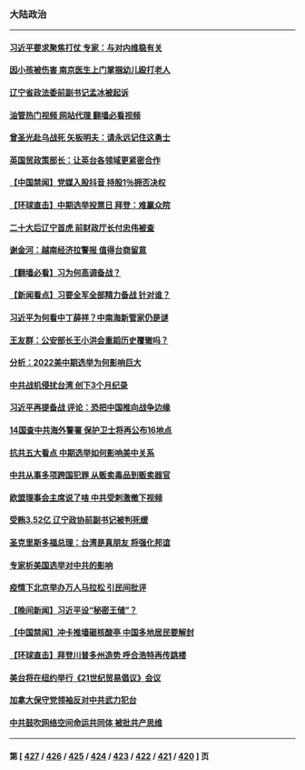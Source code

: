 ### 大陆政治
---
#### [习近平要求聚焦打仗 专家：与对内维稳有关](../../pages/ncid277/n13862516.md?11092045) 
#### [因小孩被伤害 南京医生上门掌掴幼儿殴打老人](../../pages/ncid277/n13862582.md?11092045) 
#### [辽宁省政法委前副书记孟冰被起诉](../../pages/ncid277/n13862524.md?11092045) 
#### [油管热门视频 网站代理 翻墙必看视频](http://150.230.27.170:81/youtube.html?11092045)
#### [曾圣光赴乌战死 矢板明夫：请永远记住这勇士](../../pages/ncid277/n13862293.md?11092045) 
#### [英国贸政策部长：让英台各领域更紧密合作](../../pages/ncid277/n13862512.md?11092045) 
#### [【中国禁闻】党媒入股抖音 持股1％拥否决权](../../pages/ncid277/n13862082.md?11092045) 
#### [【环球直击】中期选举投票日 拜登：难赢众院](../../pages/ncid277/n13862080.md?11092045) 
#### [二十大后辽宁首虎 前财政厅长付忠伟被查](../../pages/ncid277/n13862513.md?11092045) 
#### [谢金河：越南经济拉警报 值得台商留意](../../pages/ncid277/n13862268.md?11092045) 
#### [【翻墙必看】习为何高调备战？](../../pages/ncid277/n13862182.md?11092045) 
#### [【新闻看点】习要全军全部精力备战 针对谁？](../../pages/ncid277/n13862090.md?11092045) 
#### [习近平为何看中丁薛祥？中南海新管家仍是谜](../../pages/ncid277/n13862096.md?11092045) 
#### [王友群：公安部长王小洪会重蹈历史覆辙吗？](../../pages/ncid277/n13861355.md?11092045) 
#### [分析：2022美中期选举为何影响巨大](../../pages/ncid277/n13862069.md?11092045) 
#### [中共战机侵扰台湾 创下3个月纪录](../../pages/ncid277/n13862095.md?11092045) 
#### [习近平再提备战 评论：恐把中国推向战争边缘](../../pages/ncid277/n13862026.md?11092045) 
#### [14国查中共海外警署 保护卫士将再公布16地点](../../pages/ncid277/n13861978.md?11092045) 
#### [抗共五大看点 中期选举如何影响美中关系](../../pages/ncid277/n13861988.md?11092045) 
#### [中共从事多项跨国犯罪 从贩卖毒品到贩卖器官](../../pages/ncid277/n13860875.md?11092045) 
#### [欧盟理事会主席说了啥 中共受刺激撤下视频](../../pages/ncid277/n13861941.md?11092045) 
#### [受贿3.52亿 辽宁政协前副书记被判死缓](../../pages/ncid277/n13861831.md?11092045) 
#### [圣克里斯多福总理：台湾是真朋友 将强化邦谊](../../pages/ncid277/n13861562.md?11092045) 
#### [专家析美国选举对中共的影响](../../pages/ncid277/n13861883.md?11092045) 
#### [疫情下北京举办万人马拉松 引民间批评](../../pages/ncid277/n13861768.md?11092045) 
#### [【晚间新闻】习近平设“秘密王储”？](../../pages/ncid277/n13861780.md?11092045) 
#### [【中国禁闻】冲卡推墙砸核酸亭 中国多地居民要解封](../../pages/ncid277/n13861368.md?11092045) 
#### [【环球直击】拜登川普多州造势 呼合浩特再传跳楼](../../pages/ncid277/n13861367.md?11092045) 
#### [美台将在纽约举行《21世纪贸易倡议》会议](../../pages/ncid277/n13861639.md?11092045) 
#### [加拿大保守党领袖反对中共武力犯台](../../pages/ncid277/n13861611.md?11092045) 
#### [中共鼓吹网络空间命运共同体 被批共产思维](../../pages/ncid277/n13861578.md?11092045) 

---
#### 第 [ [427](./427.md?11092045) / [426](./426.md?11092045) / [425](./425.md?11092045) / [424](./424.md?11092045) / [423](./423.md?11092045) / [422](./422.md?11092045) / [421](./421.md?11092045) / [420](./420.md?11092045) ] 页
